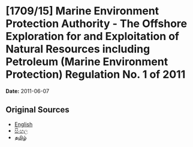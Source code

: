 # [1709/15] Marine Environment Protection Authority - The Offshore Exploration for and Exploitation of Natural Resources including Petroleum (Marine Environment Protection) Regulation No. 1 of 2011

**Date:** 2011-06-07

## Original Sources

- [English](https://documents.gov.lk/view/extra-gazettes/2011/6/1709-15_E.pdf)
- [සිංහල](https://documents.gov.lk/view/extra-gazettes/2011/6/1709-15_S.pdf)
- [தமிழ்](https://documents.gov.lk/view/extra-gazettes/2011/6/1709-15_T.pdf)
